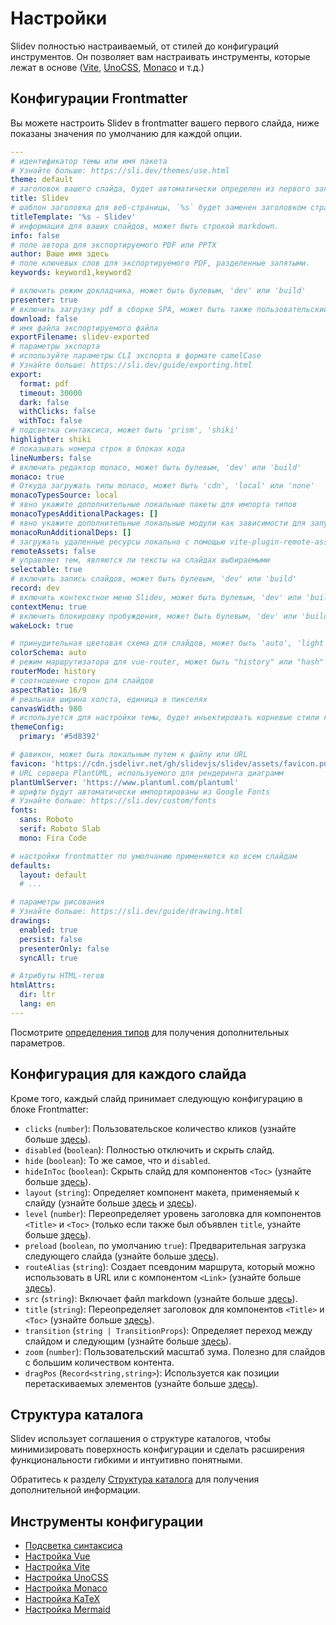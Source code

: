 # Настройки

Slidev полностью настраиваемый, от стилей до конфигураций инструментов. Он позволяет вам настраивать инструменты, которые лежат в основе ([Vite](/custom/config-vite), [UnoCSS](/custom/config-unocss), [Monaco](/custom/config-monaco) и т.д.)

## Конфигурации Frontmatter

Вы можете настроить Slidev в frontmatter вашего первого слайда, ниже показаны значения по умолчанию для каждой опции.

```yaml
---
# идентификатор темы или имя пакета
# Узнайте больше: https://sli.dev/themes/use.html
theme: default
# заголовок вашего слайда, будет автоматически определен из первого заголовка, если не указан
title: Slidev
# шаблон заголовка для веб-страницы, `%s` будет заменен заголовком страницы
titleTemplate: '%s - Slidev'
# информация для ваших слайдов, может быть строкой markdown.
info: false
# поле автора для экспортируемого PDF или PPTX
author: Ваше имя здесь
# поле ключевых слов для экспортируемого PDF, разделенные запятыми.
keywords: keyword1,keyword2

# включить режим докладчика, может быть булевым, 'dev' или 'build'
presenter: true
# включить загрузку pdf в сборке SPA, может быть также пользовательский URL
download: false
# имя файла экспортируемого файла
exportFilename: slidev-exported
# параметры экспорта
# используйте параметры CLI экспорта в формате camelCase
# Узнайте больше: https://sli.dev/guide/exporting.html
export:
  format: pdf
  timeout: 30000
  dark: false
  withClicks: false
  withToc: false
# подсветка синтаксиса, может быть 'prism', 'shiki'
highlighter: shiki
# показывать номера строк в блоках кода
lineNumbers: false
# включить редактор monaco, может быть булевым, 'dev' или 'build'
monaco: true
# Откуда загружать типы monaco, может быть 'cdn', 'local' или 'none'
monacoTypesSource: local
# явно укажите дополнительные локальные пакеты для импорта типов
monacoTypesAdditionalPackages: []
# явно укажите дополнительные локальные модули как зависимости для запуска monaco
monacoRunAdditionalDeps: []
# загружать удаленные ресурсы локально с помощью vite-plugin-remote-assets, может быть булевым, 'dev' или 'build'
remoteAssets: false
# управляет тем, являются ли тексты на слайдах выбираемыми
selectable: true
# включить запись слайдов, может быть булевым, 'dev' или 'build'
record: dev
# включить контекстное меню Slidev, может быть булевым, 'dev' или 'build'
contextMenu: true
# включить блокировку пробуждения, может быть булевым, 'dev' или 'build'
wakeLock: true

# принудительная цветовая схема для слайдов, может быть 'auto', 'light' или 'dark'
colorSchema: auto
# режим маршрутизатора для vue-router, может быть "history" или "hash"
routerMode: history
# соотношение сторон для слайдов
aspectRatio: 16/9
# реальная ширина холста, единица в пикселях
canvasWidth: 980
# используется для настройки темы, будет инъектировать корневые стили как `--slidev-theme-x` для атрибута `x`
themeConfig:
  primary: '#5d8392'

# фавикон, может быть локальным путем к файлу или URL
favicon: 'https://cdn.jsdelivr.net/gh/slidevjs/slidev/assets/favicon.png'
# URL сервера PlantUML, используемого для рендеринга диаграмм
plantUmlServer: 'https://www.plantuml.com/plantuml'
# шрифты будут автоматически импортированы из Google Fonts
# Узнайте больше: https://sli.dev/custom/fonts
fonts:
  sans: Roboto
  serif: Roboto Slab
  mono: Fira Code

# настройки frontmatter по умолчанию применяются ко всем слайдам
defaults:
  layout: default
  # ...

# параметры рисования
# Узнайте больше: https://sli.dev/guide/drawing.html
drawings:
  enabled: true
  persist: false
  presenterOnly: false
  syncAll: true

# Атрибуты HTML-тегов
htmlAttrs:
  dir: ltr
  lang: en
---
```

Посмотрите [определения типов](https://github.com/slidevjs/slidev/blob/main/packages/types/src/config.ts) для получения дополнительных параметров.

## Конфигурация для каждого слайда

Кроме того, каждый слайд принимает следующую конфигурацию в блоке Frontmatter:

- `clicks` (`number`): Пользовательское количество кликов (узнайте больше [здесь](/guide/animations.html#custom-total-clicks-count)).
- `disabled` (`boolean`): Полностью отключить и скрыть слайд.
- `hide` (`boolean`): То же самое, что и `disabled`.
- `hideInToc` (`boolean`): Скрыть слайд для компонентов `<Toc>` (узнайте больше [здесь](/builtin/components.html#toc)).
- `layout` (`string`): Определяет компонент макета, применяемый к слайду (узнайте больше [здесь](/guide/syntax.html#front-matter-layouts) и [здесь](/builtin/layouts.html)).
- `level` (`number`): Переопределяет уровень заголовка для компонентов `<Title>` и `<Toc>` (только если также был объявлен `title`, узнайте больше [здесь](/builtin/components.html#titles)).
- `preload` (`boolean`, по умолчанию `true`): Предварительная загрузка следующего слайда (узнайте больше [здесь](/guide/animations.html#motion)).
- `routeAlias` (`string`): Создает псевдоним маршрута, который можно использовать в URL или с компонентом `<Link>` (узнайте больше [здесь](/builtin/components.html#link)).
- `src` (`string`): Включает файл markdown (узнайте больше [здесь](/guide/syntax.html#multiple-entries)).
- `title` (`string`): Переопределяет заголовок для компонентов `<Title>` и `<Toc>` (узнайте больше [здесь](/builtin/components.html#titles)).
- `transition` (`string | TransitionProps`): Определяет переход между слайдом и следующим (узнайте больше [здесь](/guide/animations.html#slide-transitions)).
- `zoom` (`number`): Пользовательский масштаб зума. Полезно для слайдов с большим количеством контента.
- `dragPos` (`Record<string,string>`): Используется как позиции перетаскиваемых элементов (узнайте больше [здесь](/guide/draggable.html)).

## Структура каталога

Slidev использует соглашения о структуре каталогов, чтобы минимизировать поверхность конфигурации и сделать расширения функциональности гибкими и интуитивно понятными.

Обратитесь к разделу [Структура каталога](/custom/directory-structure) для получения дополнительной информации.

## Инструменты конфигурации

- [Подсветка синтаксиса](/custom/highlighters)
- [Настройка Vue](/custom/config-vue)
- [Настройка Vite](/custom/config-vite)
- [Настройка UnoCSS](/custom/config-unocss)
- [Настройка Monaco](/custom/config-monaco)
- [Настройка KaTeX](/custom/config-katex)
- [Настройка Mermaid](/custom/config-mermaid)
